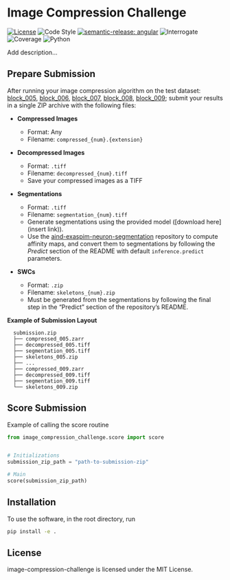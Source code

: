 # Image Compression Challenge

[![License](https://img.shields.io/badge/license-MIT-brightgreen)](LICENSE)
![Code Style](https://img.shields.io/badge/code%20style-black-black)
[![semantic-release: angular](https://img.shields.io/badge/semantic--release-angular-e10079?logo=semantic-release)](https://github.com/semantic-release/semantic-release)
![Interrogate](https://img.shields.io/badge/interrogate-100.0%25-brightgreen)
![Coverage](https://img.shields.io/badge/coverage-100%25-brightgreen)
![Python](https://img.shields.io/badge/python->=3.10-blue?logo=python)

Add description...

## Prepare Submission

After running your image compression algorithm on the test dataset: [block_005](https://open.quiltdata.com/b/aind-benchmark-data/tree/3d-image-compression/blocks/block_005/), [block_006](https://open.quiltdata.com/b/aind-benchmark-data/tree/3d-image-compression/blocks/block_006/), [block_007](https://open.quiltdata.com/b/aind-benchmark-data/tree/3d-image-compression/blocks/block_007/), [block_008](https://open.quiltdata.com/b/aind-benchmark-data/tree/3d-image-compression/blocks/block_008/), [block_009](https://open.quiltdata.com/b/aind-benchmark-data/tree/3d-image-compression/blocks/block_009/); submit your results in a single ZIP archive with the following files:

- **Compressed Images**
  - Format: Any
  - Filename: `compressed_{num}.{extension}`

- **Decompressed Images**
  - Format: `.tiff`
  - Filename: `decompressed_{num}.tiff`
  - Save your compressed images as a TIFF

- **Segmentations**
  - Format: `.tiff`
  - Filename: `segmentation_{num}.tiff`
  - Generate segmentations using the provided model ([download here](insert link)).  
  - Use the [aind-exaspim-neuron-segmentation](https://github.com/AllenNeuralDynamics/aind-exaspim-neuron-segmentation) repository to compute affinity maps, and convert them to segmentations by following the *Predict* section of the README with default `inference.predict` parameters.

- **SWCs**
  - Format: `.zip`
  - Filename: `skeletons_{num}.zip`
  - Must be generated from the segmentations by following the final step in the “Predict” section of the repository’s README.


**Example of Submission Layout**
```text
  submission.zip
  ├── compressed_005.zarr
  ├── decompressed_005.tiff
  ├── segmentation_005.tiff
  ├── skeletons_005.zip
  ├── ...
  ├── compressed_009.zarr
  ├── decompressed_009.tiff
  ├── segmentation_009.tiff
  └── skeletons_009.zip
```

## Score Submission
Example of calling the score routine

```python
from image_compression_challenge.score import score


# Initializations
submission_zip_path = "path-to-submission-zip"

# Main
score(submission_zip_path)

```


## Installation
To use the software, in the root directory, run
```bash
pip install -e .
```

## License
image-compression-challenge is licensed under the MIT License.
